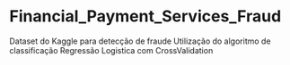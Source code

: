 # Financial_Payment_Services_Fraud
Dataset do Kaggle para detecção de fraude 
Utilização do algoritmo de classificação Regressão Logistica com CrossValidation

